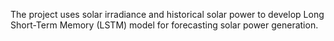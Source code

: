 The project uses solar irradiance and historical solar power to develop Long Short-Term Memory (LSTM) model for forecasting solar power generation.
